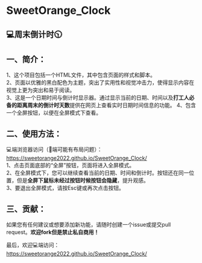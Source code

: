 SweetOrange_Clock 
===  

:computer:周末倒计时:clock1030:  
---

一、简介：  
---
1、这个项目包括一个HTML文件，其中包含页面的样式和脚本。  
2、页面以优雅的黑白配色为主题，突出了实用性和视觉冲击力，使得显示内容在视觉上更为突出和易于阅读。  
3、这是一个日期时间与倒计时显示器。通过显示当前的日期、时间以及**打工人必备的距离周末的倒计时天数**提供在网页上查看实时日期时间信息的功能。
4、包含一个全屏按钮，以便在全屏模式下查看。 

二、使用方法：  
---
:computer:端浏览器访问（:iphone:端可能有布局问题）：  https://sweetorange2022.github.io/SweetOrange_Clock/  
1、点击页面底部的“全屏”按钮，页面将进入全屏模式。  
2、在全屏模式下，您可以继续查看当前的日期、时间和倒计时。按钮还在同一位置，但是**全屏下鼠标未经过按钮时候按钮会隐藏**，提升观感。  
3、要退出全屏模式，请按Esc键或再次点击按钮。  

三、贡献：  
---
如果您有任何建议或想要添加新功能，请随时创建一个issue或提交pull request。**欢迎fork但是禁止私自商用！**  

最后，欢迎:computer:端访问： https://sweetorange2022.github.io/SweetOrange_Clock/



